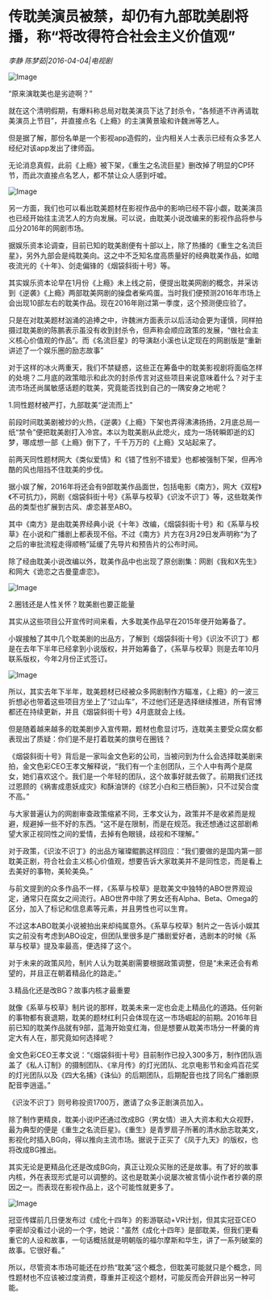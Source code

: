 # 传耽美演员被禁，却仍有九部耽美剧将播，称“将改得符合社会主义价值观”

*李静  陈梦茹|2016-04-04|电视剧*

![Image](http://static.ylzbl.com/uploads/ueditor/php/upload/image/20170913/1505299981292018.jpeg)

“原来演耽美也是劣迹啊？”

就在这个清明假期，有爆料称总局对耽美演员下达了封杀令，“各频道不许再请耽美演员上节目”，并直接点名《上瘾》的主演黄景瑜和许魏洲等艺人。

但是据了解，那份名单是一个影视app造假的，业内相关人士表示已经有众多艺人经纪对该app发出了律师函。

无论消息真假，此前《上瘾》被下架，《重生之名流巨星》删改掉了明显的CP环节，而此次直接点名艺人，都不禁让众人感到吁嘘。

![Image](http://si1.go2yd.com/get-image/0Ge07hGI74S)

另一方面，我们也可以看出耽美题材在影视作品中的影响已经不容小觑，耽美演员也已经开始往主流艺人的方向发展。可以说，由耽美小说改编来的影视作品将参与瓜分2016年的网剧市场。

据娱乐资本论调查，目前已知的耽美剧便有十部以上，除了热播的《重生之名流巨星》，另外九部会是纯耽美向。这之中不乏知名度高质量好的经典耽美作品，如暗夜流光的《十年》、剑走偏锋的《烟袋斜街十号》等。

其实娱乐资本论早在1月份《上瘾》未上线之前，便提出耽美网剧的概念，并采访到《逆袭》《上瘾》两部耽美网剧的操盘者柴鸡蛋。当时我们便预测2016年市场上会出现10部左右的耽美作品。现在2016年刚过第一季度，这个预测便应验了。

只是在对耽美题材汹涌的追捧之中，许魏洲方面表示以后活动会更为谨慎，同样拍摄过耽美剧的陈鹏表示虽没有收到封杀令，但声称会顺应政策的发展，“做社会主义核心价值观的作品”。而《名流巨星》的导演赵小溪也认定现在的网剧版是“重新讲述了一个娱乐圈的励志故事”

对于这样的冰火两重天，我们不禁疑惑，这些正在筹备中的耽美影视剧将面临怎样的处境？二月底的政策暗示和此次的封杀传言对这些项目来说意味着什么？对于主流市场还尚属敏感话题的耽美，究竟能否找到自己的一隅安身之地呢？

1.同性题材被严打，九部耽美“逆流而上”

前段时间耽美剧被炒的火热，《逆袭》《上瘾》下架也弄得沸沸扬扬，2月底总局一纸“禁令”便把耽美剧打入冷宫。本以为耽美剧从此熄火，成为一场转瞬即逝的幻梦，哪成想一部《上瘾》倒下了，千千万万的《上瘾》又站起来了。

前两天同性题材网大《类似爱情》和《错了性别不错爱》也都被强制下架，但再冷酷的风也阻挡不住耽美的步伐。

据小娱了解，2016年将还会有9部耽美作品面世，包括电影《南方》，网大《双程》《不可抗力》，网剧《烟袋斜街十号》《系草与校草》《识汝不识丁》等，这些耽美作品的类型也扩展到古风、虐恋甚至ABO。

其中《南方》是由耽美界经典小说《十年》改编，《烟袋斜街十号》和《系草与校草》在小说和广播剧上都表现不俗。不过《南方》片方在3月29日发声明称“为了之后的审批流程走得顺畅”延缓了先导片和预告片的公布时间。

除了经由耽美小说改编以外，耽美作品中也出现了原创剧集：网剧《我和X先生》和网大《诡恋之古曼童虐恋》。

![Image](http://si1.go2yd.com/get-image/0Ge07n0bYa8)

2.圈钱还是人性关怀？耽美剧也要正能量

其实从这些项目公开宣传时间来看，大多耽美作品早在2015年便开始筹备了。

小娱接触了其中几个耽美剧的出品方，了解到《烟袋斜街十号》《识汝不识丁》都是在去年下半年已经拿到小说版权，并开始筹备了，《系草与校草》则是去年10月联系版权，今年2月份正式签订。

![Image](http://si1.go2yd.com/get-image/0Ge07kQKV8K)

所以，其实去年下半年，耽美题材已经被众多网剧制作方瞄准，《上瘾》的一波三折想必也带着这些项目方坐上了“过山车”，不过他们还是选择继续推进，所有官博都还在持续更新，并且《烟袋斜街十号》4月底就会上线。

但是随着越来越多的耽美剧步入宣传期，题材也愈显讨巧，连耽美主要受众腐女都表现出了质疑：你们是不是打着耽美的旗号在圈钱？

《烟袋斜街十号》背后是一家叫金文色彩的公司，当被问到为什么会选择耽美剧来拍，金文色彩CEO王孝文解释说，“我们有一个主创团队，三个人中有两个是腐女，她们喜欢这个。我们是一个年轻的团队，这个故事好就去做了。前期我们还找过恩顾的《祸害成患妖成灾》和酥油饼的《综艺小白和三栖巨腕》，只不过契合度不高。”

与大家普遍认为的网剧审查政策缩紧不同，王孝文认为，政策并不是收紧而是规避，规避掉一些不好的东西。“这不是在限制，而是在规范。我还想通过这部剧希望大家正视同性之间的爱情，去掉有色眼镜，歧视和不理解。”

对于政策，《识汝不识丁》的出品方璀璨鲲鹏这样回应：“我们要做的是国内第一部耽美正剧，符合社会主义核心价值观，想要告诉大家耽美并不是同性恋，而是看上去美好的事物，美轮美奂。”

与前文提到的众多作品不一样，《系草与校草》是耽美文中独特的ABO世界观设定，通常只在腐女之间流行。ABO世界中除了男女还有Alpha、Beta、Omega的区分，加入了标记和信息素等元素，并且男性也可以生育。

不过这本ABO耽美小说被拍出来却纯属意外。《系草与校草》制片之一告诉小娱其实之前没有考虑到ABO设定，但团队里很多是广播剧爱好者，选剧本的时候《系草与校草》提及率最高，便选择了这个。

对于未来的政策风险，制片人认为耽美剧需要根据政策调整，但是“未来还会有希望的，并且正在朝着精品化的路走。”

3.精品化还是改BG？故事内核才最重要

就像《系草与校草》制片说的那样，耽美未来一定也会走上精品化的道路。任何新的事物都有衰退期，耽美的题材红利只会体现在这一市场崛起的前期。2016年目前已知的耽美作品就有9部，蓝海开始变红海，但是想要从耽美市场分一杯羹的肯定大有人在，那究竟如何选择呢？

金文色彩CEO王孝文说：“《烟袋斜街十号》目前制作已投入300多万，制作团队涵盖了《私人订制》的摄制团队、《芈月传》的灯光团队、北京电影节和金鸡百花奖的灯光团队以及《四大名捕》《诛仙》的后期团队，后期配音也找了同名广播剧原配音李逍遥。”

《识汝不识丁》则号称投资1700万，邀请了众多正剧演员加入。

除了制作更精良，耽美小说IP还通过改成BG（男女情）进入大资本和大众视野，最为典型的便是《重生之名流巨星》。《重生》是青罗扇子所著的清水励志耽美文，影视化时插入BG向，得以推向主流市场。据说于正买了《凤于九天》的版权，也将改成BG推出。

其实无论是更精品化还是改成BG向，真正让观众买账的还是故事。有了好的故事内核，外在表现形式是可以调整的。这也是耽美小说屡次被言情小说作者抄袭的原因之一。而表现在影视作品上，这个可能性就更多了。

![Image](http://si1.go2yd.com/get-image/0Ge07lSbNB2)

冠亚传媒前几日便发布过《成化十四年》的影游联动+VR计划，但其实冠亚CEO李密却没看过小说的一个字，她说：“虽然《成化十四年》是部耽美，但我们更看重它的人设和故事，一句话概括就是明朝版的福尔摩斯和华生，讲了一系列破案的故事。它很好看。”

所以，尽管资本市场可能还在炒热“耽美”这个概念，但耽美可能就只是个概念，同性题材也不应该被过度消费，尊重并正视这个题材，可能反而会开辟出另一种可能。


